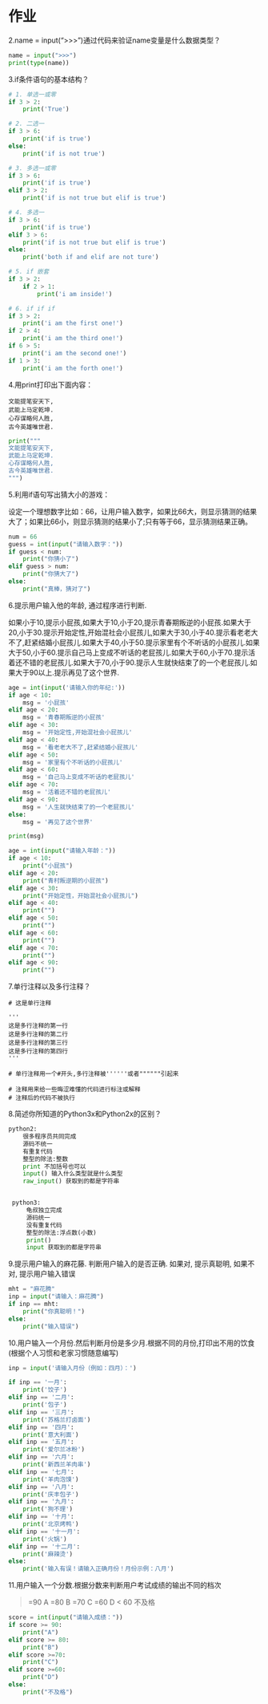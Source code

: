 # 作业

2.name = input(“>>>”)通过代码来验证name变量是什么数据类型？

```python
name = input(">>>")
print(type(name))
```





3.if条件语句的基本结构？

```python
# 1. 单选一或零
if 3 > 2:
    print('True')

# 2. 二选一
if 3 > 6:
    print('if is true')
else:
    print('if is not true')

# 3. 多选一或零
if 3 > 6:
    print('if is true')
elif 3 > 2:
    print('if is not true but elif is true')

# 4. 多选一
if 3 > 6:
    print('if is true')
elif 3 > 6:
    print('if is not true but elif is true')
else:
    print('both if and elif are not ture')

# 5. if 嵌套
if 3 > 2:
    if 2 > 1:
        print('i am inside!')

# 6. if if if
if 3 > 2:
    print('i am the first one!')
if 2 > 4:
    print('i am the third one!')
if 6 > 5:
    print('i am the second one!')
if 1 > 3:
    print('i am the forth one!')
```



4.用print打印出下面内容：

```
文能提笔安天下,
武能上马定乾坤.
心存谋略何人胜,
古今英雄唯世君.
```

```python
print("""
文能提笔安天下,
武能上马定乾坤.
心存谋略何人胜,
古今英雄唯世君.
""")
```



5.利用if语句写出猜大小的游戏：

设定一个理想数字比如：66，让用户输入数字，如果比66大，则显示猜测的结果大了；如果比66小，则显示猜测的结果小了;只有等于66，显示猜测结果正确。

```python
num = 66
guess = int(input("请输入数字："))
if guess < num:
    print("你猜小了")
elif guess > num:
    print("你猜大了")
else:
    print("真棒，猜对了")
```



6.提⽰⽤户输入他的年龄, 通过程序进⾏判断.

如果小于10,提示小屁孩,如果大于10,小于20,提示青春期叛逆的小屁孩.如果大于20,小于30.提示开始定性,开始混社会小屁孩儿,如果大于30,小于40.提示看老老大不了,赶紧结婚小屁孩儿.如果大于40,小于50.提示家里有个不听话的小屁孩儿.如果大于50,小于60.提示自己马上变成不听话的老屁孩儿.如果大于60,小于70.提示活着还不错的老屁孩儿.如果大于70,小于90.提示人生就快结束了的一个老屁孩儿.如果大于90以上.提示再见了这个世界.

```python
age = int(input('请输入你的年纪:'))
if age < 10:
    msg = '小屁孩'
elif age < 20:
    msg = '青春期叛逆的小屁孩'
elif age < 30:
    msg = '开始定性,开始混社会小屁孩儿'
elif age < 40:
    msg = '看老老大不了,赶紧结婚小屁孩儿'
elif age < 50:
    msg = '家里有个不听话的小屁孩儿'
elif age < 60:
    msg = '自己马上变成不听话的老屁孩儿'
elif age < 70:
    msg = '活着还不错的老屁孩儿'
elif age < 90:
    msg = '人生就快结束了的一个老屁孩儿'
else:
    msg = '再见了这个世界'

print(msg)
```



```python
age = int(input("请输入年龄："))
if age < 10:
    print("小屁孩")
elif age < 20:
    print("青村叛逆期的小屁孩")
elif age < 30:
    print("开始定性，开始混社会小屁孩儿")
elif age < 40:
    print("")
elif age < 50:
    print("")
elif age < 60:
    print("")
elif age < 70:
    print("")
elif age < 90:
    print("")
```



7.单行注释以及多行注释？

```pyhton
# 这是单行注释

'''
这是多行注释的第一行
这是多行注释的第二行
这是多行注释的第三行
这是多行注释的第四行
'''

# 单行注释用一个#开头,多行注释被''''''或者""""""引起来

# 注释用来给一些晦涩难懂的代码进行标注或解释
# 注释后的代码不被执行
```



8.简述你所知道的Python3x和Python2x的区别？

```python
python2:
    很多程序员共同完成
    源码不统一
    有重复代码
    整型的除法:整数
    print 不加括号也可以
    input() 输入什么类型就是什么类型
    raw_input() 获取到的都是字符串


 python3:
     龟叔独立完成
     源码统一
     没有重复代码
     整型的除法:浮点数(小数)
     print()
     input 获取到的都是字符串
```



9.提示用户输入的麻花藤. 判断用户输入的是否正确. 如果对, 提示真聪明, 如果不对, 提示用户输入错误

```python
mht = "麻花腾"
inp = input("请输入：麻花腾")
if inp == mht:
    print("你真聪明！")
else:
    print("输入错误")
```



10.用户输入一个月份.然后判断月份是多少月.根据不同的月份,打印出不用的饮食(根据个人习惯和老家习惯随意编写)

```python
inp = input('请输入月份（例如：四月）：')

if inp == '一月':
    print('饺子')
elif inp == '二月':
    print('包子')
elif inp == '三月':
    print('苏格兰打卤面')
elif inp == '四月':
    print('意大利面')
elif inp == '五月':
    print('爱尔兰冰粉')
elif inp == '六月':
    print('新西兰羊肉串')
elif inp == '七月':
    print('羊肉泡馍')
elif inp == '八月':
    print('庆丰包子')
elif inp == '九月':
    print('狗不理')
elif inp == '十月':
    print('北京烤鸭')
elif inp == '十一月':
    print('火锅')
elif inp == '十二月':
    print('麻辣烫')
else:
    print('输入有误！请输入正确月份！月份示例：八月')
```



11.用户输入一个分数.根据分数来判断用户考试成绩的输出不同的档次

> =90 A
> =80 B
> =70 C
> =60 D
> < 60 不及格

```python
score = int(input("请输入成绩："))
if score >= 90:
    print("A")
elif score >= 80:
    print("B")
elif score >=70:
    print("C")
elif score >=60:
    print("D")
else:
    print("不及格")

```

